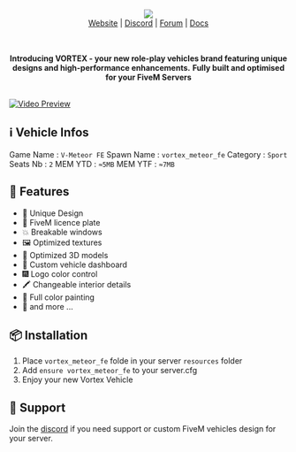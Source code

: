 <br/>

<div align="center" style="margin: 30px;">
  <a href="https://frvgs.com/">
    <img src="https://cdn.frvgs.com/banner_new.png" align="center" />
  </a>
  <br />
  <div align="center">
    <a href="https://frvgs.com">Website</a> |
    <a href="https://discord.gg/wHhg6Zgbsa">Discord</a> |
    <a href="https://forum.cfx.re/u/frvgs">Forum</a> |
    <a href="https://frvgs.com/docs">Docs</a>
  </div>
</div>

<br />

<div align="center">
  <strong>Introducing VORTEX - your new role-play vehicles brand featuring unique designs and high-performance enhancements.</strong>
  <strong>Fully built and optimised for your FiveM Servers</strong>

<br />
<br />

</div>

[![Video Preview](https://cdn.frvgs.com/vortex/vortex_meteor/meteor-bp-01.png)](https://www.youtube.com/watch?v=hqWvavn881c)

## ℹ️ Vehicle Infos
Game Name : `V-Meteor FE`
Spawn Name : `vortex_meteor_fe`
Category : `Sport`
Seats Nb : `2`
MEM YTD : `≈5MB`
MEM YTF : `≈7MB`

## 🌟 Features
- 💎 Unique Design
- 🚗 FiveM licence plate
- 💥 Breakable windows
- 🖼️ Optimized textures
- 🚀 Optimized 3D models
- 🔧 Custom vehicle dashboard
- 🎆 Logo color control
- 🖍️ Changeable interior details
- 🎨 Full color painting
- 🔄 and more ...
  
  
## 📦 Installation
1. Place `vortex_meteor_fe` folde in your server `resources` folder
2. Add `ensure vortex_meteor_fe` to your server.cfg
3. Enjoy your new Vortex Vehicle

## 🛟 Support

Join the [discord](https://discord.gg/wHhg6Zgbsa)  if you need support or custom FiveM vehicles design for your server.